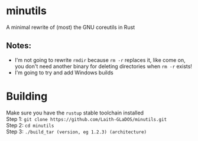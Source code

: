 # minutils  
A minimal rewrite of (most) the GNU coreutils in Rust  
## Notes:  
 - I'm not going to rewrite `rmdir` because `rm -r` replaces it, like come on, you don't need another binary for deleting directories when `rm -r` exists!  
 - I'm going to try and add Windows builds  
# Building  
Make sure you have the `rustup` stable toolchain installed  
Step 1: `git clone https://github.com/Laith-GLaDOS/minutils.git`  
Step 2: `cd minutils`  
Step 3: `./build_tar (version, eg 1.2.3) (architecture)`  
